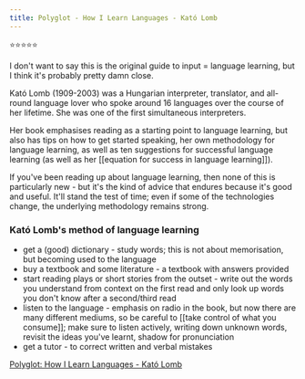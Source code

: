 ```yaml
---
title: Polyglot - How I Learn Languages - Kató Lomb
---
```

⭐⭐⭐⭐⭐

I don't want to say this is the original guide to input = language learning, but I think it's probably pretty damn close.

Kató Lomb (1909-2003) was a Hungarian interpreter, translator, and all-round language lover who spoke around 16 languages over the course of her lifetime. She was one of the first simultaneous interpreters.

Her book emphasises reading as a starting point to language learning, but also has tips on how to get started speaking, her own methodology for language learning, as well as ten suggestions for successful language learning (as well as her [[equation for success in language learning]]).

If you've been reading up about language learning, then none of this is particularly new - but it's the kind of advice that endures because it's good and useful. It'll stand the test of time; even if some of the technologies change, the underlying methodology remains strong.

### Kató Lomb's method of language learning
- get a (good) dictionary - study words; this is not about memorisation, but becoming used to the language
- buy a textbook and some literature - a textbook with answers provided
- start reading plays or short stories from the outset - write out the words you understand from context on the first read and only look up words you don't know after a second/third read
- listen to the language - emphasis on radio in the book, but now there are many different mediums, so be careful to [[take control of what you consume]]; make sure to listen actively, writing down unknown words, revisit the ideas you've learnt, shadow for pronunciation
- get a tutor - to correct written and verbal mistakes

[Polyglot: How I Learn Languages - Kató Lomb](https://www.goodreads.com/en/book/show/6290281)

